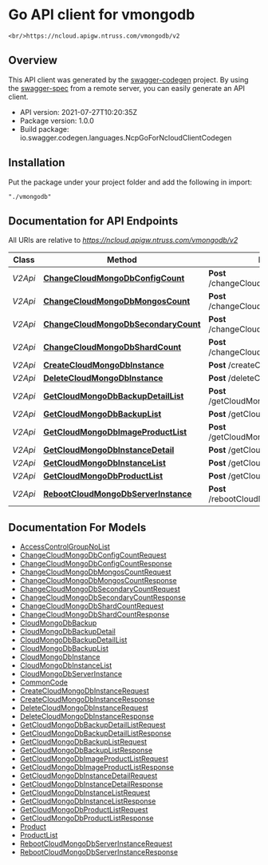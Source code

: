 # Go API client for vmongodb

    <br/>https://ncloud.apigw.ntruss.com/vmongodb/v2

## Overview
This API client was generated by the [swagger-codegen](https://github.com/swagger-api/swagger-codegen) project.  By using the [swagger-spec](https://github.com/swagger-api/swagger-spec) from a remote server, you can easily generate an API client.

- API version: 2021-07-27T10:20:35Z
- Package version: 1.0.0
- Build package: io.swagger.codegen.languages.NcpGoForNcloudClientCodegen

## Installation
Put the package under your project folder and add the following in import:
```
"./vmongodb"
```

## Documentation for API Endpoints

All URIs are relative to *https://ncloud.apigw.ntruss.com/vmongodb/v2*

Class | Method | HTTP request | Description
------------ | ------------- | ------------- | -------------
*V2Api* | [**ChangeCloudMongoDbConfigCount**](docs/V2Api.md#changecloudmongodbconfigcount) | **Post** /changeCloudMongoDbConfigCount | 
*V2Api* | [**ChangeCloudMongoDbMongosCount**](docs/V2Api.md#changecloudmongodbmongoscount) | **Post** /changeCloudMongoDbMongosCount | 
*V2Api* | [**ChangeCloudMongoDbSecondaryCount**](docs/V2Api.md#changecloudmongodbsecondarycount) | **Post** /changeCloudMongoDbSecondaryCount | 
*V2Api* | [**ChangeCloudMongoDbShardCount**](docs/V2Api.md#changecloudmongodbshardcount) | **Post** /changeCloudMongoDbShardCount | 
*V2Api* | [**CreateCloudMongoDbInstance**](docs/V2Api.md#createcloudmongodbinstance) | **Post** /createCloudMongoDbInstance | 
*V2Api* | [**DeleteCloudMongoDbInstance**](docs/V2Api.md#deletecloudmongodbinstance) | **Post** /deleteCloudMongoDbInstance | 
*V2Api* | [**GetCloudMongoDbBackupDetailList**](docs/V2Api.md#getcloudmongodbbackupdetaillist) | **Post** /getCloudMongoDbBackupDetailList | 
*V2Api* | [**GetCloudMongoDbBackupList**](docs/V2Api.md#getcloudmongodbbackuplist) | **Post** /getCloudMongoDbBackupList | 
*V2Api* | [**GetCloudMongoDbImageProductList**](docs/V2Api.md#getcloudmongodbimageproductlist) | **Post** /getCloudMongoDbImageProductList | 
*V2Api* | [**GetCloudMongoDbInstanceDetail**](docs/V2Api.md#getcloudmongodbinstancedetail) | **Post** /getCloudMongoDbInstanceDetail | 
*V2Api* | [**GetCloudMongoDbInstanceList**](docs/V2Api.md#getcloudmongodbinstancelist) | **Post** /getCloudMongoDbInstanceList | 
*V2Api* | [**GetCloudMongoDbProductList**](docs/V2Api.md#getcloudmongodbproductlist) | **Post** /getCloudMongoDbProductList | 
*V2Api* | [**RebootCloudMongoDbServerInstance**](docs/V2Api.md#rebootcloudmongodbserverinstance) | **Post** /rebootCloudMongoDbServerInstance | 


## Documentation For Models

 - [AccessControlGroupNoList](docs/AccessControlGroupNoList.md)
 - [ChangeCloudMongoDbConfigCountRequest](docs/ChangeCloudMongoDbConfigCountRequest.md)
 - [ChangeCloudMongoDbConfigCountResponse](docs/ChangeCloudMongoDbConfigCountResponse.md)
 - [ChangeCloudMongoDbMongosCountRequest](docs/ChangeCloudMongoDbMongosCountRequest.md)
 - [ChangeCloudMongoDbMongosCountResponse](docs/ChangeCloudMongoDbMongosCountResponse.md)
 - [ChangeCloudMongoDbSecondaryCountRequest](docs/ChangeCloudMongoDbSecondaryCountRequest.md)
 - [ChangeCloudMongoDbSecondaryCountResponse](docs/ChangeCloudMongoDbSecondaryCountResponse.md)
 - [ChangeCloudMongoDbShardCountRequest](docs/ChangeCloudMongoDbShardCountRequest.md)
 - [ChangeCloudMongoDbShardCountResponse](docs/ChangeCloudMongoDbShardCountResponse.md)
 - [CloudMongoDbBackup](docs/CloudMongoDbBackup.md)
 - [CloudMongoDbBackupDetail](docs/CloudMongoDbBackupDetail.md)
 - [CloudMongoDbBackupDetailList](docs/CloudMongoDbBackupDetailList.md)
 - [CloudMongoDbBackupList](docs/CloudMongoDbBackupList.md)
 - [CloudMongoDbInstance](docs/CloudMongoDbInstance.md)
 - [CloudMongoDbInstanceList](docs/CloudMongoDbInstanceList.md)
 - [CloudMongoDbServerInstance](docs/CloudMongoDbServerInstance.md)
 - [CommonCode](docs/CommonCode.md)
 - [CreateCloudMongoDbInstanceRequest](docs/CreateCloudMongoDbInstanceRequest.md)
 - [CreateCloudMongoDbInstanceResponse](docs/CreateCloudMongoDbInstanceResponse.md)
 - [DeleteCloudMongoDbInstanceRequest](docs/DeleteCloudMongoDbInstanceRequest.md)
 - [DeleteCloudMongoDbInstanceResponse](docs/DeleteCloudMongoDbInstanceResponse.md)
 - [GetCloudMongoDbBackupDetailListRequest](docs/GetCloudMongoDbBackupDetailListRequest.md)
 - [GetCloudMongoDbBackupDetailListResponse](docs/GetCloudMongoDbBackupDetailListResponse.md)
 - [GetCloudMongoDbBackupListRequest](docs/GetCloudMongoDbBackupListRequest.md)
 - [GetCloudMongoDbBackupListResponse](docs/GetCloudMongoDbBackupListResponse.md)
 - [GetCloudMongoDbImageProductListRequest](docs/GetCloudMongoDbImageProductListRequest.md)
 - [GetCloudMongoDbImageProductListResponse](docs/GetCloudMongoDbImageProductListResponse.md)
 - [GetCloudMongoDbInstanceDetailRequest](docs/GetCloudMongoDbInstanceDetailRequest.md)
 - [GetCloudMongoDbInstanceDetailResponse](docs/GetCloudMongoDbInstanceDetailResponse.md)
 - [GetCloudMongoDbInstanceListRequest](docs/GetCloudMongoDbInstanceListRequest.md)
 - [GetCloudMongoDbInstanceListResponse](docs/GetCloudMongoDbInstanceListResponse.md)
 - [GetCloudMongoDbProductListRequest](docs/GetCloudMongoDbProductListRequest.md)
 - [GetCloudMongoDbProductListResponse](docs/GetCloudMongoDbProductListResponse.md)
 - [Product](docs/Product.md)
 - [ProductList](docs/ProductList.md)
 - [RebootCloudMongoDbServerInstanceRequest](docs/RebootCloudMongoDbServerInstanceRequest.md)
 - [RebootCloudMongoDbServerInstanceResponse](docs/RebootCloudMongoDbServerInstanceResponse.md)

